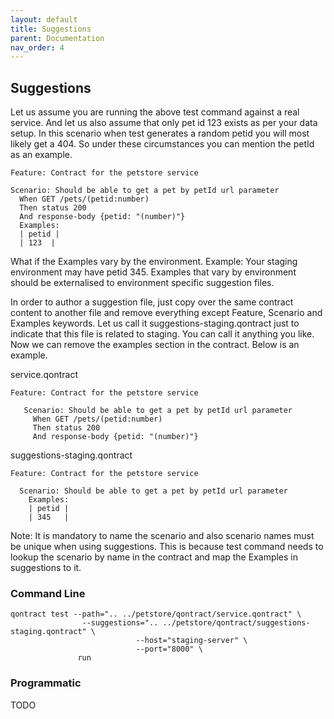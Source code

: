 ```yaml
---
layout: default
title: Suggestions
parent: Documentation
nav_order: 4
---
```

Suggestions
-----------

Let us assume you are running the above test command against a real service. And let us also assume that only pet id 123 exists as per your data setup.
In this scenario when test generates a random petid you will most likely get a 404. So under these circumstances you can mention the petId as an example.

    Feature: Contract for the petstore service

    Scenario: Should be able to get a pet by petId url parameter
      When GET /pets/(petid:number)
      Then status 200
      And response-body {petid: "(number)"}
      Examples:
      | petid |
      | 123  |

What if the Examples vary by the environment. Example: Your staging environment may have petid 345.
Examples that vary by environment should be externalised to environment specific suggestion files.

In order to author a suggestion file, just copy over the same contract content to another file and remove everything except Feature, Scenario and Examples keywords.
Let us call it suggestions-staging.qontract just to indicate that this file is related to staging. You can call it anything you like.
Now we can remove the examples section in the contract. Below is an example.

service.qontract

    Feature: Contract for the petstore service
   
       Scenario: Should be able to get a pet by petId url parameter
         When GET /pets/(petid:number)
         Then status 200
         And response-body {petid: "(number)"}

suggestions-staging.qontract

    Feature: Contract for the petstore service

      Scenario: Should be able to get a pet by petId url parameter
        Examples:
        | petid |
        | 345   |
        
Note: It is mandatory to name the scenario and also scenario names must be unique when using suggestions. This is because test command needs to lookup the scenario by name in the contract and map the Examples in suggestions to it.    

### Command Line

    qontract test --path=".. ../petstore/qontract/service.qontract" \
                    --suggestions=".. ../petstore/qontract/suggestions-staging.qontract" \
                                --host="staging-server" \
                                --port="8000" \
                   run
                   
### Programmatic

TODO 

